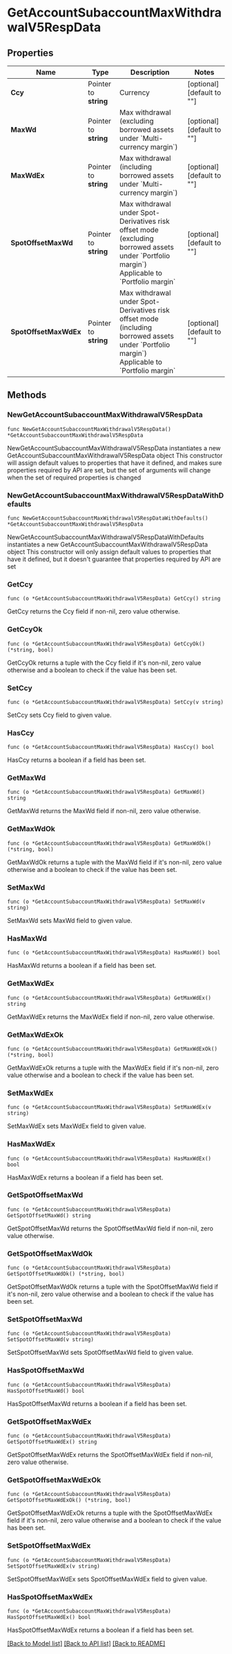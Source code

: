 # GetAccountSubaccountMaxWithdrawalV5RespData

## Properties

Name | Type | Description | Notes
------------ | ------------- | ------------- | -------------
**Ccy** | Pointer to **string** | Currency | [optional] [default to ""]
**MaxWd** | Pointer to **string** | Max withdrawal (excluding borrowed assets under &#x60;Multi-currency margin&#x60;) | [optional] [default to ""]
**MaxWdEx** | Pointer to **string** | Max withdrawal (including borrowed assets under &#x60;Multi-currency margin&#x60;) | [optional] [default to ""]
**SpotOffsetMaxWd** | Pointer to **string** | Max withdrawal under Spot-Derivatives risk offset mode (excluding borrowed assets under &#x60;Portfolio margin&#x60;)   Applicable to &#x60;Portfolio margin&#x60; | [optional] [default to ""]
**SpotOffsetMaxWdEx** | Pointer to **string** | Max withdrawal under Spot-Derivatives risk offset mode (including borrowed assets under &#x60;Portfolio margin&#x60;)   Applicable to &#x60;Portfolio margin&#x60; | [optional] [default to ""]

## Methods

### NewGetAccountSubaccountMaxWithdrawalV5RespData

`func NewGetAccountSubaccountMaxWithdrawalV5RespData() *GetAccountSubaccountMaxWithdrawalV5RespData`

NewGetAccountSubaccountMaxWithdrawalV5RespData instantiates a new GetAccountSubaccountMaxWithdrawalV5RespData object
This constructor will assign default values to properties that have it defined,
and makes sure properties required by API are set, but the set of arguments
will change when the set of required properties is changed

### NewGetAccountSubaccountMaxWithdrawalV5RespDataWithDefaults

`func NewGetAccountSubaccountMaxWithdrawalV5RespDataWithDefaults() *GetAccountSubaccountMaxWithdrawalV5RespData`

NewGetAccountSubaccountMaxWithdrawalV5RespDataWithDefaults instantiates a new GetAccountSubaccountMaxWithdrawalV5RespData object
This constructor will only assign default values to properties that have it defined,
but it doesn't guarantee that properties required by API are set

### GetCcy

`func (o *GetAccountSubaccountMaxWithdrawalV5RespData) GetCcy() string`

GetCcy returns the Ccy field if non-nil, zero value otherwise.

### GetCcyOk

`func (o *GetAccountSubaccountMaxWithdrawalV5RespData) GetCcyOk() (*string, bool)`

GetCcyOk returns a tuple with the Ccy field if it's non-nil, zero value otherwise
and a boolean to check if the value has been set.

### SetCcy

`func (o *GetAccountSubaccountMaxWithdrawalV5RespData) SetCcy(v string)`

SetCcy sets Ccy field to given value.

### HasCcy

`func (o *GetAccountSubaccountMaxWithdrawalV5RespData) HasCcy() bool`

HasCcy returns a boolean if a field has been set.

### GetMaxWd

`func (o *GetAccountSubaccountMaxWithdrawalV5RespData) GetMaxWd() string`

GetMaxWd returns the MaxWd field if non-nil, zero value otherwise.

### GetMaxWdOk

`func (o *GetAccountSubaccountMaxWithdrawalV5RespData) GetMaxWdOk() (*string, bool)`

GetMaxWdOk returns a tuple with the MaxWd field if it's non-nil, zero value otherwise
and a boolean to check if the value has been set.

### SetMaxWd

`func (o *GetAccountSubaccountMaxWithdrawalV5RespData) SetMaxWd(v string)`

SetMaxWd sets MaxWd field to given value.

### HasMaxWd

`func (o *GetAccountSubaccountMaxWithdrawalV5RespData) HasMaxWd() bool`

HasMaxWd returns a boolean if a field has been set.

### GetMaxWdEx

`func (o *GetAccountSubaccountMaxWithdrawalV5RespData) GetMaxWdEx() string`

GetMaxWdEx returns the MaxWdEx field if non-nil, zero value otherwise.

### GetMaxWdExOk

`func (o *GetAccountSubaccountMaxWithdrawalV5RespData) GetMaxWdExOk() (*string, bool)`

GetMaxWdExOk returns a tuple with the MaxWdEx field if it's non-nil, zero value otherwise
and a boolean to check if the value has been set.

### SetMaxWdEx

`func (o *GetAccountSubaccountMaxWithdrawalV5RespData) SetMaxWdEx(v string)`

SetMaxWdEx sets MaxWdEx field to given value.

### HasMaxWdEx

`func (o *GetAccountSubaccountMaxWithdrawalV5RespData) HasMaxWdEx() bool`

HasMaxWdEx returns a boolean if a field has been set.

### GetSpotOffsetMaxWd

`func (o *GetAccountSubaccountMaxWithdrawalV5RespData) GetSpotOffsetMaxWd() string`

GetSpotOffsetMaxWd returns the SpotOffsetMaxWd field if non-nil, zero value otherwise.

### GetSpotOffsetMaxWdOk

`func (o *GetAccountSubaccountMaxWithdrawalV5RespData) GetSpotOffsetMaxWdOk() (*string, bool)`

GetSpotOffsetMaxWdOk returns a tuple with the SpotOffsetMaxWd field if it's non-nil, zero value otherwise
and a boolean to check if the value has been set.

### SetSpotOffsetMaxWd

`func (o *GetAccountSubaccountMaxWithdrawalV5RespData) SetSpotOffsetMaxWd(v string)`

SetSpotOffsetMaxWd sets SpotOffsetMaxWd field to given value.

### HasSpotOffsetMaxWd

`func (o *GetAccountSubaccountMaxWithdrawalV5RespData) HasSpotOffsetMaxWd() bool`

HasSpotOffsetMaxWd returns a boolean if a field has been set.

### GetSpotOffsetMaxWdEx

`func (o *GetAccountSubaccountMaxWithdrawalV5RespData) GetSpotOffsetMaxWdEx() string`

GetSpotOffsetMaxWdEx returns the SpotOffsetMaxWdEx field if non-nil, zero value otherwise.

### GetSpotOffsetMaxWdExOk

`func (o *GetAccountSubaccountMaxWithdrawalV5RespData) GetSpotOffsetMaxWdExOk() (*string, bool)`

GetSpotOffsetMaxWdExOk returns a tuple with the SpotOffsetMaxWdEx field if it's non-nil, zero value otherwise
and a boolean to check if the value has been set.

### SetSpotOffsetMaxWdEx

`func (o *GetAccountSubaccountMaxWithdrawalV5RespData) SetSpotOffsetMaxWdEx(v string)`

SetSpotOffsetMaxWdEx sets SpotOffsetMaxWdEx field to given value.

### HasSpotOffsetMaxWdEx

`func (o *GetAccountSubaccountMaxWithdrawalV5RespData) HasSpotOffsetMaxWdEx() bool`

HasSpotOffsetMaxWdEx returns a boolean if a field has been set.


[[Back to Model list]](../README.md#documentation-for-models) [[Back to API list]](../README.md#documentation-for-api-endpoints) [[Back to README]](../README.md)


